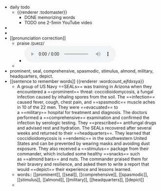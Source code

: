 - daily todo
	- {{renderer :todomaster}}
		- DONE memorizing words
		- TODO one 2-5min YouTube video
-
-
- [[pronunciation correction]]
	- praise    /pɹeɪz/
		- <audio controls><source src="https://api.dictionaryapi.dev/media/pronunciations/en/praise-us.mp3"></audio>
	-
- prominent, seal, comprehensive, spasmodic, stimulus, almond, military, headquarters, depict.
- [[sentence to remember words]] {{renderer :wordcount_ejfdxsya}}
	- A group of US Navy ==SEALs== was training in Arizona when they encountered a ==prominent== threat: coccidioidomycosis, a fungal infection caused by inhaling spores from the soil. The ==infection== caused fever, cough, chest pain, and ==spasmodic== muscle aches in 10 of the 22 men. They were ==evacuated== to a ==military== hospital for treatment and diagnosis. The doctors performed a ==comprehensive== examination and confirmed the infection by serologic testing. They ==prescribed== antifungal drugs and advised rest and hydration. The SEALs recovered after several weeks and returned to their ==headquarters==. They learned that coccidioidomycosis is ==endemic== in the southwestern United States and can be prevented by wearing masks and avoiding dust exposure. They also received a ==stimulus== package from their commander, which included some healthy ==snacks== such as ==almond bars== and nuts. The commander praised them for their bravery and resilience, and asked them to write a report that would ==depict== their experience and lessons learned.
	- words:: [[prominent]], [[seal]], [[comprehensive]], [[spasmodic]], [[stimulus]], [[almond]], [[military]], [[headquarters]], [[depict]]
	-